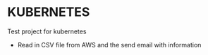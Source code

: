 # KUBERNETES 

Test project for kubernetes

- Read in CSV file from AWS and the send email with information